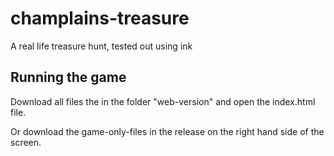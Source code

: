# champlains-treasure
A real life treasure hunt, tested out using ink

## Running the game
Download all files the in the folder "web-version" and open the index.html file. 

Or download the game-only-files in the release on the right hand side of the screen.
